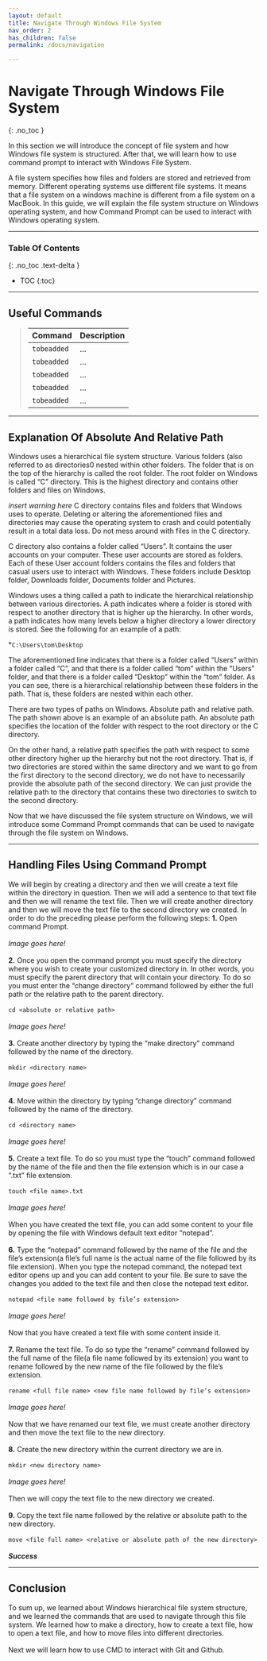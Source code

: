 ```yaml
---
layout: default
title: Navigate Through Windows File System
nav_order: 2
has_children: false
permalink: /docs/navigation

---
```


# Navigate Through Windows File System
{: .no_toc }

In this section we will introduce the concept of file system and how Windows file system is structured. After that, we will learn how to use command prompt to interact with Windows File System. 

A file system specifies how files and folders are stored and retrieved from memory. Different operating systems use different file systems. It means that a file system on a windows machine is different from a file system on a MacBook. In this guide, we will explain the file system structure on Windows operating system, and how Command Prompt can be used to interact with Windows operating system.

---

### Table Of Contents
{: .no_toc .text-delta }
* TOC
{:toc}

---

## Useful Commands

>| Command                           | Description                                                                                             |
>| :--------                         | :------------------------------------------------------------------------------------------------------ |
>| `tobeadded`                       | ...                                                                                                     |
>| `tobeadded`                       | ...                                                                                                     |
>| `tobeadded`                       | ...                                                                                                     |
>| `tobeadded`                       | ...                                                                                                     |
>| `tobeadded`                       | ...                                                                                                     |

---

## Explanation Of Absolute And Relative Path
Windows uses a hierarchical file system structure. Various folders (also referred to as directories0 nested within other folders. The folder that is on the top of the hierarchy is called the root folder. The root folder on Windows is called “C” directory. This is the highest directory and contains other folders and files on Windows. 

*insert warning here*
C directory contains files and folders that Windows uses to operate. Deleting or altering the aforementioned files and directories may cause the operating system to crash and could potentially result in a total data loss. Do not mess around with files in the C directory. 

C directory also contains a folder called “Users”. It contains the user accounts on your computer. These user accounts are stored as folders. Each of these User account folders contains the files and folders that casual users use to interact with Windows. These folders include Desktop folder, Downloads folder, Documents folder and Pictures.

Windows uses a thing called a path to indicate the hierarchical relationship between various directories. A path indicates where a folder is stored with respect to another directory that is higher up the hierarchy. In other words, a path indicates how many levels below a higher directory a lower directory is stored. See the following for an example of a path:

*`C:\Users\tom\Desktop`

The aforementioned line indicates that there is a folder called “Users” within a folder called “C”, and that there is a folder called “tom” within the “Users” folder, and that there is a folder called “Desktop” within the “tom” folder. As you can see, there is a hierarchical relationship between these folders in the path. That is, these folders are nested within each other. 

There are two types of paths on Windows. Absolute path and relative path. The path shown above is an example of an absolute path. An absolute path specifies the location of the folder with respect to the root directory or the C directory.

On the other hand, a relative path specifies the path with respect to some other directory higher up the hierarchy but not the root directory. That is, if two directories are stored within the same directory and we want to go from the first directory to the second directory, we do not have to necessarily provide the absolute path of the second directory. We can just provide the relative path to the directory that contains these two directories to switch to the second directory.   

Now that we have discussed the file system structure on Windows, we will introduce some Command Prompt commands that can be used to navigate through the file system on Windows.

---

## Handling Files Using Command Prompt

We will begin by creating a directory and then we will create a text file within the directory in question. Then we will add a sentence to that text file and then we will rename the text file. Then we will create another directory and then we will move the text file to the second directory we created. In order to do the preceding please perform the following steps: 
**1.** Open command Prompt.
<br/>
<br/>
*Image goes here!*
<br/>
<br/>
**2.** Once you open the command prompt you must specify the directory where you wish to create your customized directory in. In other words, you must specify the parent directory that will contain your directory. To do so you must enter the “change directory” command followed by either the full path or the relative path to the parent directory.
<br/>
<br/>
`cd <absolute or relative path>`
<br/>
<br/>
*Image goes here!*
<br/>
<br/>
**3.** Create another directory by typing the “make directory” command followed by the name of the directory.
<br/>
<br/>
`mkdir <directory name>`
<br/>
<br/>
*Image goes here!*
<br/>
<br/>
**4.** Move within the directory by typing “change directory” command followed by the name of the directory.
<br/>
<br/>
`cd <directory name>`
<br/>
<br/>
*Image goes here!*
<br/>
<br/>
**5.** Create a text file. To do so you must type the “touch” command followed by the name of the file and then the file extension which is in our case a “.txt” file extension. 
<br/>
<br/>
`touch <file name>.txt`
<br/>
<br/>
*Image goes here!*
<br/>
<br/>
When you have created the text file, you can add some content to your file by opening the file with Windows default text editor “notepad”.
<br/>
<br/>
**6.** Type the “notepad” command followed by the name of the file and the file’s extension(a file’s full name is the actual name of the file followed by its file extension). When you type the notepad command, the notepad text editor opens up and you can add content to your file. Be sure to save the changes you added to the text file and then close the notepad text editor.
<br/>
<br/>
`notepad <file name followed by file’s extension>`
<br/>
<br/>
*Image goes here!*
<br/>
<br/>
Now that you have created a text file with some content inside it.
<br/>
<br/>
**7.** Rename the text file. To do so type the “rename” command followed by the full name of the file(a file name followed by its extension) you want to rename followed by the new name of the file followed by the file’s extension. 
<br/>
<br/>
`rename <full file name> <new file name followed by file’s extension>`
<br/>
<br/>
*Image goes here!*
<br/>
<br/>
Now that we have renamed our text file, we must create another directory and then move the text file to the new directory.
<br/>
<br/>
**8.** Create the new directory within the current directory we are in. 
<br/>
<br/>
`mkdir <new directory name>`
<br/>
<br/>
*Image goes here!*
<br/>
<br/>
Then we will copy the text file to the new directory we created.
<br/>
<br/>
**9.** Copy the text file name followed by the relative or absolute path to the new directory.
<br/>
<br/>
`move <file full name> <relative or absolute path of the new directory>`
<br/>
<br/>
***Success***

---

## Conclusion

To sum up, we learned about Windows hierarchical file system structure, and we learned the commands that are used to navigate through this file system. We learned how to make a directory, how to create a text file, how to open a text file, and how to move files into different directories.
<br/>
<br/>
Next we will learn how to use CMD to interact with Git and Github.
<br/>
<br/>
